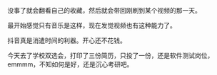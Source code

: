没事了就会翻看自己的收藏，然后就会带回刚刷到某个视频的那一天。

最开始感觉只有音乐是这样，现在发觉视频也有这种能力了。

抖音真是消遣时间的利器。开心还不花钱。

今天去了学校双选会，打印了三份简历，只投了一份，还是软件测试岗位，emmmm，不知如何是好，还是沉心考研吧。